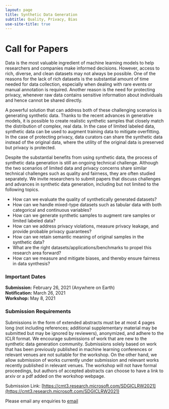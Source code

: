 ```yaml
---
layout: page
title: Synthetic Data Generation
subtitle: Quality, Privacy, Bias
use-site-title: true
---
```


# Call for Papers
Data is the most valuable ingredient of machine learning models to help researchers and companies make informed decisions. However, access to rich, diverse, and clean datasets may not always be possible. One of the reasons for the lack of rich datasets is the substantial amount of time needed for data collection, especially when dealing with rare events or manual annotation is required. Another reason is the need for protecting privacy, whenever raw data contains sensitive information about individuals and hence cannot be shared directly.

A powerful solution that can address both of these challenging scenarios is generating synthetic data. Thanks to the recent advances in generative models, it is possible to create realistic synthetic samples that closely match the distribution of complex, real data. In the case of limited labeled data, synthetic data can be used to augment training data to mitigate overfitting. In the case of protecting privacy, data curators can share the synthetic data instead of the original data, where the utility of the original data is preserved but privacy is protected.

Despite the substantial benefits from using synthetic data, the process of synthetic data generation is still an ongoing technical challenge. Although the two scenarios of limited data and privacy concerns share similar technical challenges such as quality and fairness, they are often studied separately. We invite researchers to submit papers that discuss challenges and advances in synthetic data generation, including but not limited to the following topics.

* How can we evaluate the quality of synthetically generated datasets?
* How can we handle mixed-type datasets such as tabular data with both categorical and continuous variables?
* How can we generate synthetic samples to augment rare samples or limited labeled data?
* How can we address privacy violations, measure privacy leakage, and provide probable privacy guarantees?
* How can we retain semantic meaning of original samples in the synthetic data?
* What are the right datasets/applications/benchmarks to propel this research area forward?
* How can we measure and mitigate biases, and thereby ensure fairness in data synthesis?


### Important Dates 

<!--{% include dates.md %} <a href="{site.url}/2020/img/KR2ML2020_template.zip">NeurIPS paper format (adapted)</a>. -->
**Submission:** February 26, 2021 (Anywhere on Earth) <br>
**Notification:** March 26, 2021
 <br>
**Workshop:** May 8, 2021

### Submission Requirements

Submissions in the form of extended abstracts must be at most 4 pages long (not including references; additional supplementary material may be submitted but may be ignored by reviewers), anonymized, and adhere to the ICLR format. We encourage submissions of work that are new to the synthetic data generation community. Submissions solely based on work that has been previously published in machine learning conferences or relevant venues are not suitable for the workshop. On the other hand, we allow submission of works currently under submission and relevant works recently published in relevant venues. The workshop will not have formal proceedings, but authors of accepted abstracts can choose to have a link to arxiv or a pdf added on the workshop webpage. 

Submission Link: [https://cmt3.research.microsoft.com/SDGICLRW2021](https://cmt3.research.microsoft.com/SDGICLRW2021)

Please email any enquiries to [email](mailto:saydore@amazon.com)

<!-- ### Best Paper Awards
Three best paper awards will selected, based on scientific merit, impact, and clarity. A $500.00 USD cash prize will be awarded to the 1st prize best paper. Best paper awards are nominated by program committee and judged by the Best Paper award committee. 

Award sponsor:<br>
<a href='https://www.amazon.science/'><img src="{{site.url}}/img/amazon_science.png" height="140px"></a> -->


